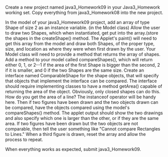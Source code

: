 Create a new project named java3_Homework09 in your Java3_Homework working set. Copy everything from java3_Homework08 into the new project.

In the model of your java3_Homework09 project, add an array of type Shape of size 2 as an instance variable. (in the Model class)
Allow the user to draw two Shapes, which when instantiated, get put into the array.(store the shapes in the createShape() method.
The Applet's paint() will need to get this array from the model and draw both Shapes, of the proper type, size, and location as where they were when first drawn by the user. Your Model class will need to provide a method that returns the array of shapes.
Add a method to your model called compareShapes(), which will return either 0, 1, or 2--1 if the area of the first Shape is bigger than the second, 2 if it is smaller, and 0 if the two Shapes are the same size.
Create an interface named ComparableShape for the shape objects, that will specify that objects that implement the interface can be compared. The interface should require implementing classes to have a method getArea() capable of returning the area of the object. Obviously, only closed shapes can do this. How do you get the area of a line? The instanceof operator will be handy here.
Then if two figures have been drawn and the two objects drawn can be compared,
have the objects compared using the model's compareShapes() method.
The applet output should show the two drawings and also specify which one is larger than the other, or if they are the same area.
If two figures have been drawn but the two objects are not comparable, then tell the user something like "Cannot compare Rectangles to Lines."
When a third figure is drawn, reset the array and allow the process to repeat.

When everything works as expected, submit java3_Homework09.